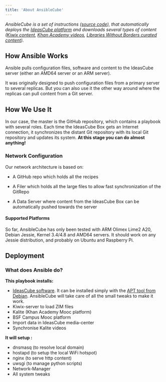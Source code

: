 ```yaml
---
title: 'About AnsibleCube'
---
```


_AnsibleCube is a set of instructions ([source code](https://github.com/ideascube/ansiblecube/tree/oneUpdateFileBuster)), that automatically deploys the [IdeasCube platform](http://github.com/ideascube/ideascube/) and downloads several types of content \([Kiwix content](http://www.kiwix.org/), [Khan Academy videos](https://fr.khanacademy.org/), [Libraries Without Borders curated content](http://catalog.ideascube.org/omeka.yml.html)\)._

## How Ansible Works

Ansible pulls configuration files, software and content to the IdeasCube server (either an AMD64 server or an ARM server).

It was originally designed to push configuration files from a primary server to several replicas. But you can also use it the other way around where the replicas can pull content from a Git server.

## How We Use It

In our case, the master is the GitHub repository, which contains a playbook with several roles. Each time the IdeasCube Box gets an Internet connection, it synchronizes the distant Git repository with its local Git repository and updates its system.  **At this stage you can do almost anything!**

### Network Configuration

Our network architecture is based on:

* A GitHub repo which holds all the recipes

* A Filer which holds all the large files to allow fast synchronization of the GitRepo

* A Data Server where content from the IdeasCube Box can be automatically pushed towards the server

#### Supported Platforms

So far, AnsibleCube has only been tested with ARM Olimex Lime2 A20, Debian Jessie, Kernel 3.4/4.8 and AMD64 servers. It should work on any Jessie distribution, and probably on Ubuntu and Raspberry Pi.

## Deployment

### What does Ansible do?

**This playbook installs:**
* [IdeasCube software](http://github.com/ideascube/ideascube/). It can be installed simply with the [APT tool from Debian](http://repos.ideascube.org/debian/jessie). AnsibleCube will take care of all the small tweaks to make it work.
* Kiwix-server to load ZIM files
* Kalite \(Khan Academy Mooc platform\)
* BSF Campus Mooc platform
* Import data in IdeasCube media-center
* Synchronise Kalite videos

**It will setup :**
* dnsmasq \(to resolve local domain\)
* hostapd \(to setup the local WiFi hotspot\)
* nginx \(to serve http content\)
* uwsgi \(to manage python scripts\)
* Network-Manager
* All system tweaks